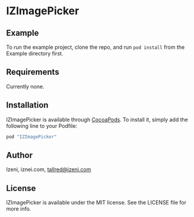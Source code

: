 # IZImagePicker

<!--[![CI Status](http://img.shields.io/travis/Izeni/IZImagePicker.svg?style=flat)](https://travis-ci.org/Izeni/IZImagePicker)
[![Version](https://img.shields.io/cocoapods/v/IZImagePicker.svg?style=flat)](http://cocoapods.org/pods/IZImagePicker)
[![License](https://img.shields.io/cocoapods/l/IZImagePicker.svg?style=flat)](http://cocoapods.org/pods/IZImagePicker)
[![Platform](https://img.shields.io/cocoapods/p/IZImagePicker.svg?style=flat)](http://cocoapods.org/pods/IZImagePicker) -->

## Example

To run the example project, clone the repo, and run `pod install` from the Example directory first.

## Requirements

Currently none.

## Installation

IZImagePicker is available through [CocoaPods](http://cocoapods.org). To install
it, simply add the following line to your Podfile:

```ruby
pod "IZImagePicker"
```

## Author

Izeni, iznei.com, tallred@izeni.com

## License

IZImagePicker is available under the MIT license. See the LICENSE file for more info.
